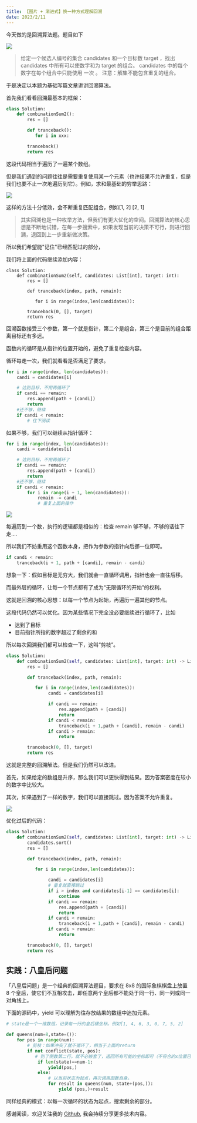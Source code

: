 ```yaml
---
title: 【图片 + 渐进式】换一种方式理解回溯
date: 2023/2/11
---
```


今天做的是回溯算法题。题目如下

![](https://cdn.jsdelivr.net/gh/filess/img1@main/2023/02/11/1676101161776-a208b8e6-40f2-4785-9e1c-4ec4d5a8fcfb.png)

> 给定一个候选人编号的集合 candidates 和一个目标数 target ，找出 candidates 中所有可以使数字和为 target 的组合。
> candidates 中的每个数字在每个组合中只能使用 一次 。
> 注意：解集不能包含重复的组合。

于是决定以本题为基础写篇文章讲讲回溯算法。

首先我们看看回溯最基本的框架：

```python
class Solution:
    def combinationSum2():
        res = []

        def tranceback():
           for i in xxx:

        tranceback()
        return res
```

这段代码相当于遍历了一遍某个数组。

但是我们遇到的问题往往是需要重复使用某一个元素（也许结果不允许重复，但是我们也要不止一次地遍历到它）。例如，求和最基础的穷举思路：

![](https://cdn.jsdelivr.net/gh/filess/img18@main/2023/02/11/1676101255682-fa2aeb83-e33a-4703-997f-2314287d4bde.png)

这样的方法十分低效，会不断重复匹配组合，例如[1, 2] [2, 1]

> 其实回溯也是一种枚举方法，但我们有更大优化的空间。回溯算法的核心思想是不断地试错，在每一步搜索中，如果发现当前的决策不可行，则进行回溯，退回到上一步重新做决策。

所以我们希望能"记住"已经匹配过的部分，

我们将上面的代码继续添加内容：

```
class Solution:
    def combinationSum2(self, candidates: List[int], target: int):
        res = []

        def tranceback(index, path, remain):

           for i in range(index,len(candidates)):

        tranceback(0, [], target)
        return res
```

回溯函数接受三个参数，第一个就是指针，第二个是组合，第三个是目前的组合距离目标还有多远。

函数内的循环是从指针的位置开始的，避免了重复检查内容。

循环每走一次，我们就看看是否满足了要求。

```python
for i in range(index, len(candidates)):
    candi = candidates[i]

    # 达到目标，不用再循环了
    if candi == remain:
        res.append(path + [candi])
        return
    #还不够，继续
    if candi < remain:
        # 往下阅读
```

如果不够，我们可以继续从指针循环：

```python
for i in range(index, len(candidates)):
    candi = candidates[i]

    # 达到目标，不用再循环了
    if candi == remain:
        res.append(path + [candi])
        return
    #还不够，继续
    if candi < remain:
        for i in range(i + 1, len(candidates)):
            remain -= candi
            # 重复上面的操作
```

![](https://cdn.jsdelivr.net/gh/filess/img9@main/2023/02/11/1676101246046-fc35411e-bfa1-425c-87aa-6bc688e94af1.png)

每遍历到一个数，执行的逻辑都是相似的：检查 remain 够不够，不够的话往下走....

所以我们不妨重用这个函数本身，把作为参数的指针向后挪一位即可。

```python
if candi < remain:
    tranceback(i + 1, path + [candi], remain - candi)
```

想象一下：假如目标是无穷大，我们就会一直循环调用，指针也会一直往后移。

而最外层的循环，让每一个节点都有了成为“无限循环的开始”的权利。

这就是回溯的核心思想：以每一个节点为起始，再遍历一遍其他的节点。

这段代码仍然可以优化。因为某些情况下完全没必要继续进行循环了，比如

-   达到了目标
-   目前指针所指的数字超过了剩余的和

所以每次回溯我们都可以检查一下，这叫“剪枝”。

```python
class Solution:
    def combinationSum2(self, candidates: List[int], target: int) -> List[List[int]]:
        res = []

        def tranceback(index, path, remain):

           for i in range(index,len(candidates)):
                candi = candidates[i]

                if candi == remain:
                    res.append(path + [candi])
                    return
                if candi < remain:
                    tranceback(i + 1,path + [candi], remain - candi)
                if candi > remain:
                    return

        tranceback(0, [], target)
        return res
```

这就是完整的回溯解法。但是我们仍然可以改进。

首先，如果给定的数组是升序，那么我们可以更快得到结果。因为答案密度在较小的数字中比较大。

其次，如果遇到了一样的数字，我们可以直接跳过。因为答案不允许重复。

![](https://cdn.jsdelivr.net/gh/filess/img12@main/2023/02/11/1676101269773-c0a9429a-6c57-46bf-9574-6b955ad24105.png)

优化过后的代码：

```python
class Solution:
    def combinationSum2(self, candidates: List[int], target: int) -> List[List[int]]:
        candidates.sort()
        res = []

        def tranceback(index, path, remain):

           for i in range(index,len(candidates)):

                candi = candidates[i]
                # 重复就直接跳过
                if i > index and candidates[i-1] == candidates[i]:
                    continue
                if candi == remain:
                    res.append(path + [candi])
                    return
                if candi < remain:
                    tranceback(i + 1,path + [candi], remain - candi)
                if candi > remain:
                    return

        tranceback(0, [], target)
        return res
```

## 实践：八皇后问题

「八皇后问题」是一个经典的回溯算法题目，要求在 8x8 的国际象棋棋盘上放置 8 个皇后，使它们不互相攻击，即任意两个皇后都不能处于同一行、同一列或同一对角线上。

下面的源码中，yield 可以理解为往存放结果的数组中追加元素。

```python
# state是一个一维数组，记录每一行的皇后横坐标。例如[1, 4, 6, 3, 0, 7, 5, 2]

def queens(num=8,state=()):
    for pos in range(num):
        # 剪枝：如果冲突了就不循环了，相当于上面的return
        if not conflict(state, pos):
           # 到了倒数第二行，就不必嵌套了，返回所有可能的坐标即可（不符合的x位置已经被过滤掉了）
            if len(state)==num-1:
                yield(pos,)
            else:
                # 以当前状态为起点，再次调用函数自身。
                for result in queens(num, state+(pos,)):
                    yield (pos,)+result

```

同样经典的模式：以每一次循环的状态为起点，搜索剩余的部分。

感谢阅读，欢迎关注我的 [Github](https://github.com/RiverTwilight), 我会持续分享更多技术内容。
